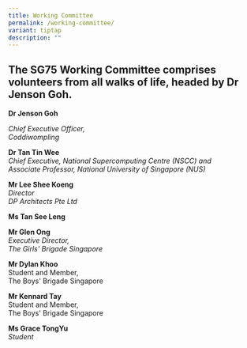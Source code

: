 ```yaml
---
title: Working Committee
permalink: /working-committee/
variant: tiptap
description: ""
---
```

<h2><strong>The SG75 Working Committee comprises volunteers from all walks of life, headed by Dr Jenson Goh. </strong><br></h2>
<p><strong>Dr Jenson Goh</strong>
</p>
<p><em>Chief Executive Officer,&nbsp;<br>Coddiwompling</em>
</p>
<p></p>
<p><strong>Dr Tan Tin Wee</strong>
<br><em>Chief Executive,&nbsp;National Supercomputing Centre (NSCC) and&nbsp;<br>Associate Professor,&nbsp;National University of Singapore (NUS)</em>
</p>
<p></p>
<p><strong>Mr Lee Shee Koeng</strong>
<br><em>Director<br>DP Architects Pte Ltd</em>
</p>
<p></p>
<p><strong>Ms Tan See Leng</strong>
<br>
</p>
<p><strong>Mr Glen Ong</strong>
<br><em>Executive Director,&nbsp;<br>The Girls' Brigade Singapore</em>
</p>
<p></p>
<p><strong>Mr Dylan Khoo<br></strong>Student and Member,&nbsp;
<br>The Boys' Brigade Singapore</p>
<p></p>
<p><strong>Mr Kennard Tay</strong>
<br>Student and Member,&nbsp;
<br>The Boys' Brigade Singapore</p>
<p></p>
<p><strong>Ms Grace TongYu<br></strong><em>Student</em>
</p>
<p></p>